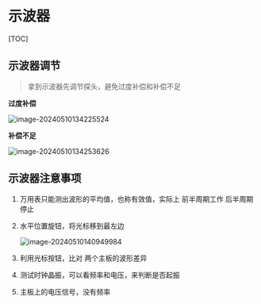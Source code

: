 # 示波器

[TOC]

## 示波器调节

> 拿到示波器先调节探头，避免过度补偿和补偿不足

**过度补偿**

![image-20240510134225524](https://typora-notes-codervv.oss-cn-shanghai.aliyuncs.com/img_for_typora/202405101342646.png)

**补偿不足**

![image-20240510134253626](https://typora-notes-codervv.oss-cn-shanghai.aliyuncs.com/img_for_typora/202405101342775.png)

## 示波器注意事项

1. 万用表只能测出波形的平均值，也称有效值，实际上 前半周期工作 后半周期停止

2. 水平位置旋钮，将光标移到最左边

   ![image-20240510140949984](https://typora-notes-codervv.oss-cn-shanghai.aliyuncs.com/img_for_typora/202405101409195.png)

3. 利用光标按钮，比对 两个主板的波形差异

4. 测试时钟晶振，可以看频率和电压，来判断是否起振

5. 主板上的电压信号，没有频率